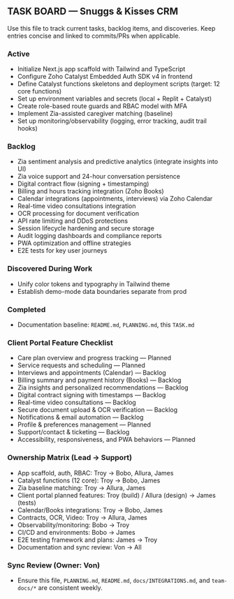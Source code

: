## TASK BOARD — Snuggs & Kisses CRM

Use this file to track current tasks, backlog items, and discoveries. Keep entries concise and linked to commits/PRs when applicable.

### Active
- Initialize Next.js app scaffold with Tailwind and TypeScript
- Configure Zoho Catalyst Embedded Auth SDK v4 in frontend
- Define Catalyst functions skeletons and deployment scripts (target: 12 core functions)
- Set up environment variables and secrets (local + Replit + Catalyst)
- Create role-based route guards and RBAC model with MFA
- Implement Zia-assisted caregiver matching (baseline)
- Set up monitoring/observability (logging, error tracking, audit trail hooks)

### Backlog
- Zia sentiment analysis and predictive analytics (integrate insights into UI)
- Zia voice support and 24-hour conversation persistence
- Digital contract flow (signing + timestamping)
- Billing and hours tracking integration (Zoho Books)
- Calendar integrations (appointments, interviews) via Zoho Calendar
- Real-time video consultations integration
- OCR processing for document verification
- API rate limiting and DDoS protections
- Session lifecycle hardening and secure storage
- Audit logging dashboards and compliance reports
- PWA optimization and offline strategies
- E2E tests for key user journeys

### Discovered During Work
- Unify color tokens and typography in Tailwind theme
- Establish demo-mode data boundaries separate from prod

### Completed
- Documentation baseline: `README.md`, `PLANNING.md`, this `TASK.md`

### Client Portal Feature Checklist
- Care plan overview and progress tracking — Planned
- Service requests and scheduling — Planned
- Interviews and appointments (Calendar) — Backlog
- Billing summary and payment history (Books) — Backlog
- Zia insights and personalized recommendations — Backlog
- Digital contract signing with timestamps — Backlog
- Real-time video consultations — Backlog
- Secure document upload & OCR verification — Backlog
- Notifications & email automation — Backlog
- Profile & preferences management — Planned
- Support/contact & ticketing — Backlog
- Accessibility, responsiveness, and PWA behaviors — Planned

### Ownership Matrix (Lead → Support)
- App scaffold, auth, RBAC: Troy → Bobo, Allura, James
- Catalyst functions (12 core): Troy → Bobo, James
- Zia baseline matching: Troy → Allura, James
- Client portal planned features: Troy (build) / Allura (design) → James (tests)
- Calendar/Books integrations: Troy → Bobo, James
- Contracts, OCR, Video: Troy → Allura, James
- Observability/monitoring: Bobo → Troy
- CI/CD and environments: Bobo → James
- E2E testing framework and plans: James → Troy
- Documentation and sync review: Von → All

### Sync Review (Owner: Von)
- Ensure this file, `PLANNING.md`, `README.md`, `docs/INTEGRATIONS.md`, and `team-docs/*` are consistent weekly.


